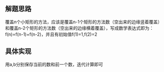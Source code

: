 ## 解题思路
覆盖n个小矩形的方法，应该是覆盖n-1个矩形的方法数（空出来的边缘竖着覆盖）和覆盖n-2个矩形的方法数（空出来的边缘横着覆盖），写成数学表达式即为：f(n)=f(n-1)+f(n-2)，并且有初始值f(1)=1,f(2)=2
## 具体实现
用a,b分别保存当前的数和前一个数，迭代计算即可